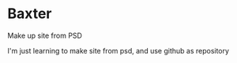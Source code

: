 # Baxter
Make up site from PSD

I'm just learning to make site from psd, and use github as repository
